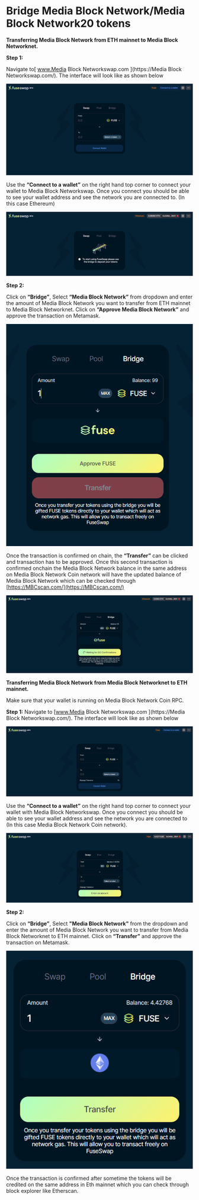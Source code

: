 # Bridge Media Block Network/Media Block Network20 tokens

**Transferring Media Block Network from ETH mainnet to Media Block Networknet.**

**Step 1:**

Navigate to[ www.Media Block Networkswap.com ](https://Media Block Networkswap.com/). The interface will look like as shown below

![](../.gitbook/assets/0%20%286%29.png)

Use the **“Connect to a wallet”** on the right hand top corner to connect your wallet to Media Block Networkswap. Once you connect you should be able to see your wallet address and see the network you are connected to. \(In this case Ethereum\)

![](../.gitbook/assets/1%20%289%29.png)

**Step 2:**

Click on **“Bridge”**, Select **“Media Block Network”** from dropdown and enter the amount of Media Block Network you want to transfer from ETH mainnet to Media Block Networknet. Click on **“Approve Media Block Network”** and approve the transaction on Metamask.

![](../.gitbook/assets/2%20%289%29.png)

Once the transaction is confirmed on chain, the **“Transfer”** can be clicked and transaction has to be approved. Once this second transaction is confirmed onchain the Media Block Network balance in the same address on Media Block Network Coin network will have the updated balance of Media Block Network which can be checked through [https://MBCscan.com/](https://MBCscan.com/) 

![](../.gitbook/assets/3%20%288%29.png)

**Transferring Media Block Network from Media Block Networknet to ETH mainnet.**

Make sure that your wallet is running on Media Block Network Coin RPC.

**Step 1:** Navigate to [www.Media Block Networkswap.com ](https://Media Block Networkswap.com/). The interface will look like as shown below

![](../.gitbook/assets/4%20%289%29.png)

Use the **“Connect to a wallet”** on the right hand top corner to connect your wallet with Media Block Networkswap. Once you connect you should be able to see your wallet address and see the network you are connected to \(In this case Media Block Network Coin network\).

![](../.gitbook/assets/5%20%286%29.png)

**Step 2:**

Click on **“Bridge”**, Select **"Media Block Network"** from the dropdown and enter the amount of Media Block Network you want to transfer from Media Block Networknet to ETH mainnet. Click on **“Transfer”** and approve the transaction on Metamask.

![](../.gitbook/assets/6%20%287%29.png)

Once the transaction is confirmed after sometime the tokens will be credited on the same address in Eth mainnet which you can check through block explorer like Etherscan.

